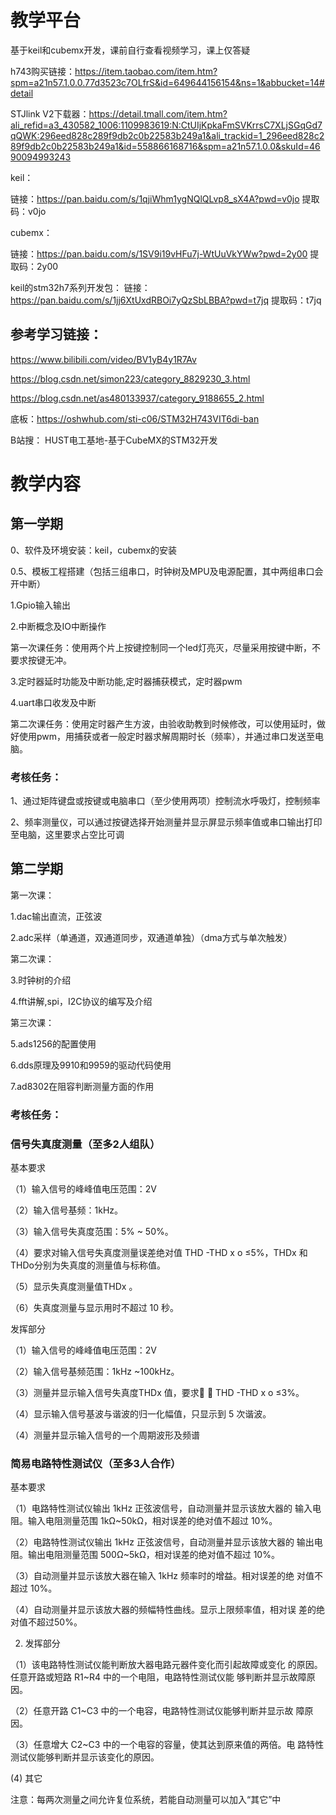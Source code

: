 # 教学平台

基于keil和cubemx开发，课前自行查看视频学习，课上仅答疑

h743购买链接：https://item.taobao.com/item.htm?spm=a21n57.1.0.0.77d3523c7OLfrS&id=649644156154&ns=1&abbucket=14#detail

STJlink V2下载器：https://detail.tmall.com/item.htm?ali_refid=a3_430582_1006:1109983619:N:CtUIjKpkaFmSVKrrsC7XLjSGqGd7qQWK:296eed828c289f9db2c0b22583b249a1&ali_trackid=1_296eed828c289f9db2c0b22583b249a1&id=558866168716&spm=a21n57.1.0.0&skuId=4690094993243

keil：

链接：https://pan.baidu.com/s/1qjiWhm1ygNQlQLvp8_sX4A?pwd=v0jo
提取码：v0jo

cubemx：

链接：https://pan.baidu.com/s/1SV9i19vHFu7j-WtUuVkYWw?pwd=2y00
提取码：2y00

keil的stm32h7系列开发包：
链接：https://pan.baidu.com/s/1jj6XtUxdRBOi7yQzSbLBBA?pwd=t7jq
提取码：t7jq

## 参考学习链接：
https://www.bilibili.com/video/BV1yB4y1R7Av

https://blog.csdn.net/simon223/category_8829230_3.html

https://blog.csdn.net/as480133937/category_9188655_2.html

底板：https://oshwhub.com/sti-c06/STM32H743VIT6di-ban

B站搜： HUST电工基地-基于CubeMX的STM32开发

# 教学内容

## 第一学期

0、软件及环境安装：keil，cubemx的安装

0.5、模板工程搭建（包括三组串口，时钟树及MPU及电源配置，其中两组串口会开中断）

1.Gpio输入输出

2.中断概念及IO中断操作

第一次课任务：使用两个片上按键控制同一个led灯亮灭，尽量采用按键中断，不要求按键无冲。

3.定时器延时功能及中断功能,定时器捕获模式，定时器pwm

4.uart串口收发及中断

第二次课任务：使用定时器产生方波，由验收助教到时候修改，可以使用延时，做好使用pwm，用捕获或者一般定时器求解周期时长（频率），并通过串口发送至电脑。

### 考核任务：

1、通过矩阵键盘或按键或电脑串口（至少使用两项）控制流水呼吸灯，控制频率

2、频率测量仪，可以通过按键选择开始测量并显示屏显示频率值或串口输出打印至电脑，这里要求占空比可调

## 第二学期

第一次课：

1.dac输出直流，正弦波

2.adc采样（单通道，双通道同步，双通道单独）（dma方式与单次触发）

第二次课：

3.时钟树的介绍

4.fft讲解,spi，I2C协议的编写及介绍

第三次课：

5.ads1256的配置使用

6.dds原理及9910和9959的驱动代码使用

7.ad8302在阻容判断测量方面的作用

### 考核任务：

### 信号失真度测量（至多2人组队）

基本要求

（1）输入信号的峰峰值电压范围：2V

（2）输入信号基频：1kHz。

（3）输入信号失真度范围：5% ~ 50%。

（4）要求对输入信号失真度测量误差绝对值 THD -THD x o ≤5%，THDx 和THDo分别为失真度的测量值与标称值。

（5）显示失真度测量值THDx 。

（6）失真度测量与显示用时不超过 10 秒。

发挥部分

（1）输入信号的峰峰值电压范围：2V

（2）输入信号基频范围：1kHz ~100kHz。

（3）测量并显示输入信号失真度THDx 值，要求  THD -THD x o ≤3%。

（4）显示输入信号基波与谐波的归一化幅值，只显示到 5 次谐波。

（4）测量并显示输入信号的一个周期波形及频谱


### 简易电路特性测试仪（至多3人合作）

基本要求

（1）电路特性测试仪输出 1kHz 正弦波信号，自动测量并显示该放大器的
输入电阻。输入电阻测量范围 1kΩ~50kΩ，相对误差的绝对值不超过
10%。

（2）电路特性测试仪输出 1kHz 正弦波信号，自动测量并显示该放大器的
输出电阻。输出电阻测量范围 500Ω~5kΩ，相对误差的绝对值不超过
10%。

（3）自动测量并显示该放大器在输入 1kHz 频率时的增益。相对误差的绝
对值不超过 10%。

（4）自动测量并显示该放大器的频幅特性曲线。显示上限频率值，相对误
差的绝对值不超过50%。

2. 发挥部分
 
（1）该电路特性测试仪能判断放大器电路元器件变化而引起故障或变化
的原因。任意开路或短路 R1~R4 中的一个电阻，电路特性测试仪能
够判断并显示故障原因。

（2）任意开路 C1~C3 中的一个电容，电路特性测试仪能够判断并显示故
障原因。

（3）任意增大 C2~C3 中的一个电容的容量，使其达到原来值的两倍。电
路特性测试仪能够判断并显示该变化的原因。

(4) 其它

 注意：每两次测量之间允许复位系统，若能自动测量可以加入“其它”中
